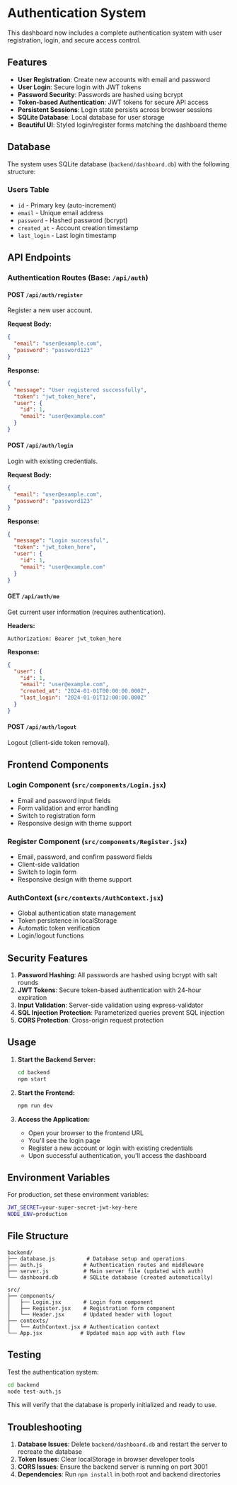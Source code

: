 # Authentication System

This dashboard now includes a complete authentication system with user registration, login, and secure access control.

## Features

- **User Registration**: Create new accounts with email and password
- **User Login**: Secure login with JWT tokens
- **Password Security**: Passwords are hashed using bcrypt
- **Token-based Authentication**: JWT tokens for secure API access
- **Persistent Sessions**: Login state persists across browser sessions
- **SQLite Database**: Local database for user storage
- **Beautiful UI**: Styled login/register forms matching the dashboard theme

## Database

The system uses SQLite database (`backend/dashboard.db`) with the following structure:

### Users Table
- `id` - Primary key (auto-increment)
- `email` - Unique email address
- `password` - Hashed password (bcrypt)
- `created_at` - Account creation timestamp
- `last_login` - Last login timestamp

## API Endpoints

### Authentication Routes (Base: `/api/auth`)

#### POST `/api/auth/register`
Register a new user account.

**Request Body:**
```json
{
  "email": "user@example.com",
  "password": "password123"
}
```

**Response:**
```json
{
  "message": "User registered successfully",
  "token": "jwt_token_here",
  "user": {
    "id": 1,
    "email": "user@example.com"
  }
}
```

#### POST `/api/auth/login`
Login with existing credentials.

**Request Body:**
```json
{
  "email": "user@example.com",
  "password": "password123"
}
```

**Response:**
```json
{
  "message": "Login successful",
  "token": "jwt_token_here",
  "user": {
    "id": 1,
    "email": "user@example.com"
  }
}
```

#### GET `/api/auth/me`
Get current user information (requires authentication).

**Headers:**
```
Authorization: Bearer jwt_token_here
```

**Response:**
```json
{
  "user": {
    "id": 1,
    "email": "user@example.com",
    "created_at": "2024-01-01T00:00:00.000Z",
    "last_login": "2024-01-01T12:00:00.000Z"
  }
}
```

#### POST `/api/auth/logout`
Logout (client-side token removal).

## Frontend Components

### Login Component (`src/components/Login.jsx`)
- Email and password input fields
- Form validation and error handling
- Switch to registration form
- Responsive design with theme support

### Register Component (`src/components/Register.jsx`)
- Email, password, and confirm password fields
- Client-side validation
- Switch to login form
- Responsive design with theme support

### AuthContext (`src/contexts/AuthContext.jsx`)
- Global authentication state management
- Token persistence in localStorage
- Automatic token verification
- Login/logout functions

## Security Features

1. **Password Hashing**: All passwords are hashed using bcrypt with salt rounds
2. **JWT Tokens**: Secure token-based authentication with 24-hour expiration
3. **Input Validation**: Server-side validation using express-validator
4. **SQL Injection Protection**: Parameterized queries prevent SQL injection
5. **CORS Protection**: Cross-origin request protection

## Usage

1. **Start the Backend Server:**
   ```bash
   cd backend
   npm start
   ```

2. **Start the Frontend:**
   ```bash
   npm run dev
   ```

3. **Access the Application:**
   - Open your browser to the frontend URL
   - You'll see the login page
   - Register a new account or login with existing credentials
   - Upon successful authentication, you'll access the dashboard

## Environment Variables

For production, set these environment variables:

```bash
JWT_SECRET=your-super-secret-jwt-key-here
NODE_ENV=production
```

## File Structure

```
backend/
├── database.js          # Database setup and operations
├── auth.js             # Authentication routes and middleware
├── server.js           # Main server file (updated with auth)
└── dashboard.db        # SQLite database (created automatically)

src/
├── components/
│   ├── Login.jsx       # Login form component
│   ├── Register.jsx    # Registration form component
│   └── Header.jsx      # Updated header with logout
├── contexts/
│   └── AuthContext.jsx # Authentication context
└── App.jsx            # Updated main app with auth flow
```

## Testing

Test the authentication system:

```bash
cd backend
node test-auth.js
```

This will verify that the database is properly initialized and ready to use.

## Troubleshooting

1. **Database Issues**: Delete `backend/dashboard.db` and restart the server to recreate the database
2. **Token Issues**: Clear localStorage in browser developer tools
3. **CORS Issues**: Ensure the backend server is running on port 3001
4. **Dependencies**: Run `npm install` in both root and backend directories